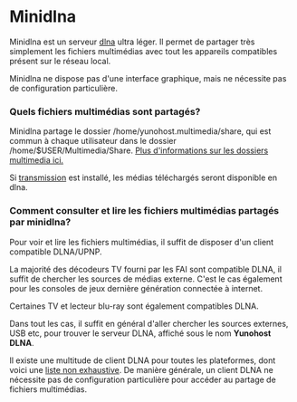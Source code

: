 # Minidlna

Minidlna est un serveur [dlna](https://fr.wikipedia.org/wiki/Digital_Living_Network_Alliance) ultra léger.
Il permet de partager très simplement les fichiers multimédias avec tout les appareils compatibles présent sur le réseau local.

Minidlna ne dispose pas d'une interface graphique, mais ne nécessite pas de configuration particulière.

### Quels fichiers multimédias sont partagés?
Minidlna partage le dossier /home/yunohost.multimedia/share, qui est commun à chaque utilisateur dans le dossier /home/$USER/Multimedia/Share.
[Plus d'informations sur les dossiers multimedia ici.](https://github.com/maniackcrudelis/yunohost.multimedia)

Si [transmission](https://github.com/Kloadut/transmission_ynh) est installé, les médias téléchargés seront disponible en dlna.

### Comment consulter et lire les fichiers multimédias partagés par minidlna?
Pour voir et lire les fichiers multimédias, il suffit de disposer d'un client compatible DLNA/UPNP.

La majorité des décodeurs TV fourni par les FAI sont compatible DLNA, il suffit de chercher les sources de médias externe.
C'est le cas également pour les consoles de jeux dernière génération connectée à internet.

Certaines TV et lecteur blu-ray sont également compatibles DLNA.

Dans tout les cas, il suffit en général d'aller chercher les sources externes, USB etc, pour trouver le serveur DLNA, affiché sous le nom **Yunohost DLNA**.

Il existe une multitude de client DLNA pour toutes les plateformes, dont voici une [liste non exhaustive](https://en.wikipedia.org/wiki/List_of_UPnP_AV_media_servers_and_clients#UPnP_AV_clients).
De manière générale, un client DLNA ne nécessite pas de configuration particulière pour accéder au partage de fichiers multimédias.
